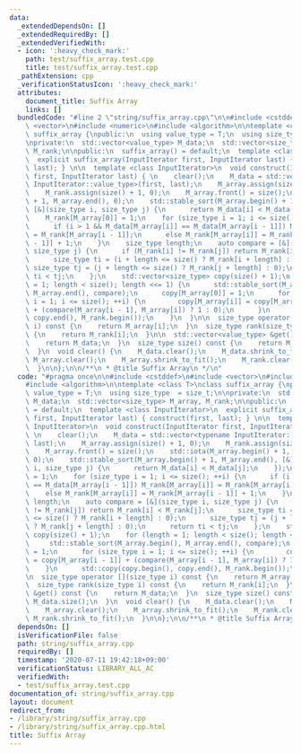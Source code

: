 ```yaml
---
data:
  _extendedDependsOn: []
  _extendedRequiredBy: []
  _extendedVerifiedWith:
  - icon: ':heavy_check_mark:'
    path: test/suffix_array.test.cpp
    title: test/suffix_array.test.cpp
  _pathExtension: cpp
  _verificationStatusIcon: ':heavy_check_mark:'
  attributes:
    document_title: Suffix Array
    links: []
  bundledCode: "#line 2 \"string/suffix_array.cpp\"\n\n#include <cstddef>\n#include\
    \ <vector>\n#include <numeric>\n#include <algorithm>\n\ntemplate <class T>\nclass\
    \ suffix_array {\npublic:\n  using value_type = T;\n  using size_type  = size_t;\n\
    \nprivate:\n  std::vector<value_type> M_data;\n  std::vector<size_type> M_array,\
    \ M_rank;\n\npublic:\n  suffix_array() = default;\n  template <class InputIterator>\n\
    \  explicit suffix_array(InputIterator first, InputIterator last) { construct(first,\
    \ last); } \n\n  template <class InputIterator>\n  void construct(InputIterator\
    \ first, InputIterator last) { \n    clear();\n    M_data = std::vector<typename\
    \ InputIterator::value_type>(first, last);\n    M_array.assign(size() + 1, 0);\n\
    \    M_rank.assign(size() + 1, 0);\n    M_array.front() = size();\n    std::iota(M_array.begin()\
    \ + 1, M_array.end(), 0);\n    std::stable_sort(M_array.begin() + 1, M_array.end(),\
    \ [&](size_type i, size_type j) {\n      return M_data[i] < M_data[j];\n    });\n\
    \    M_rank[M_array[0]] = 1;\n    for (size_type i = 1; i <= size(); ++i) {\n\
    \      if (i > 1 && M_data[M_array[i]] == M_data[M_array[i - 1]]) M_rank[M_array[i]]\
    \ = M_rank[M_array[i - 1]];\n      else M_rank[M_array[i]] = M_rank[M_array[i\
    \ - 1]] + 1;\n    }\n    size_type length;\n    auto compare = [&](size_type i,\
    \ size_type j) {\n      if (M_rank[i] != M_rank[j]) return M_rank[i] < M_rank[j];\n\
    \      size_type ti = (i + length <= size() ? M_rank[i + length] : 0);\n     \
    \ size_type tj = (j + length <= size() ? M_rank[j + length] : 0);\n      return\
    \ ti < tj;\n    };\n    std::vector<size_type> copy(size() + 1);\n    for (length\
    \ = 1; length < size(); length <<= 1) {\n      std::stable_sort(M_array.begin(),\
    \ M_array.end(), compare);\n      copy[M_array[0]] = 1;\n      for (size_type\
    \ i = 1; i <= size(); ++i) {\n        copy[M_array[i]] = copy[M_array[i - 1]]\
    \ + (compare(M_array[i - 1], M_array[i]) ? 1 : 0);\n      }\n      std::copy(copy.begin(),\
    \ copy.end(), M_rank.begin());\n    }\n  }\n\n  size_type operator [](size_type\
    \ i) const {\n    return M_array[i];\n  }\n  size_type rank(size_type i) const\
    \ {\n    return M_rank[i];\n  }\n\n  std::vector<value_type> &get() const {\n\
    \    return M_data;\n  }\n  size_type size() const {\n    return M_data.size();\n\
    \  }\n  void clear() {\n    M_data.clear();\n    M_data.shrink_to_fit();\n   \
    \ M_array.clear();\n    M_array.shrink_to_fit();\n    M_rank.clear();\n    M_rank.shrink_to_fit();\n\
    \  }\n\n};\n\n/**\n * @title Suffix Array\n */\n"
  code: "#pragma once\n\n#include <cstddef>\n#include <vector>\n#include <numeric>\n\
    #include <algorithm>\n\ntemplate <class T>\nclass suffix_array {\npublic:\n  using\
    \ value_type = T;\n  using size_type  = size_t;\n\nprivate:\n  std::vector<value_type>\
    \ M_data;\n  std::vector<size_type> M_array, M_rank;\n\npublic:\n  suffix_array()\
    \ = default;\n  template <class InputIterator>\n  explicit suffix_array(InputIterator\
    \ first, InputIterator last) { construct(first, last); } \n\n  template <class\
    \ InputIterator>\n  void construct(InputIterator first, InputIterator last) {\
    \ \n    clear();\n    M_data = std::vector<typename InputIterator::value_type>(first,\
    \ last);\n    M_array.assign(size() + 1, 0);\n    M_rank.assign(size() + 1, 0);\n\
    \    M_array.front() = size();\n    std::iota(M_array.begin() + 1, M_array.end(),\
    \ 0);\n    std::stable_sort(M_array.begin() + 1, M_array.end(), [&](size_type\
    \ i, size_type j) {\n      return M_data[i] < M_data[j];\n    });\n    M_rank[M_array[0]]\
    \ = 1;\n    for (size_type i = 1; i <= size(); ++i) {\n      if (i > 1 && M_data[M_array[i]]\
    \ == M_data[M_array[i - 1]]) M_rank[M_array[i]] = M_rank[M_array[i - 1]];\n  \
    \    else M_rank[M_array[i]] = M_rank[M_array[i - 1]] + 1;\n    }\n    size_type\
    \ length;\n    auto compare = [&](size_type i, size_type j) {\n      if (M_rank[i]\
    \ != M_rank[j]) return M_rank[i] < M_rank[j];\n      size_type ti = (i + length\
    \ <= size() ? M_rank[i + length] : 0);\n      size_type tj = (j + length <= size()\
    \ ? M_rank[j + length] : 0);\n      return ti < tj;\n    };\n    std::vector<size_type>\
    \ copy(size() + 1);\n    for (length = 1; length < size(); length <<= 1) {\n \
    \     std::stable_sort(M_array.begin(), M_array.end(), compare);\n      copy[M_array[0]]\
    \ = 1;\n      for (size_type i = 1; i <= size(); ++i) {\n        copy[M_array[i]]\
    \ = copy[M_array[i - 1]] + (compare(M_array[i - 1], M_array[i]) ? 1 : 0);\n  \
    \    }\n      std::copy(copy.begin(), copy.end(), M_rank.begin());\n    }\n  }\n\
    \n  size_type operator [](size_type i) const {\n    return M_array[i];\n  }\n\
    \  size_type rank(size_type i) const {\n    return M_rank[i];\n  }\n\n  std::vector<value_type>\
    \ &get() const {\n    return M_data;\n  }\n  size_type size() const {\n    return\
    \ M_data.size();\n  }\n  void clear() {\n    M_data.clear();\n    M_data.shrink_to_fit();\n\
    \    M_array.clear();\n    M_array.shrink_to_fit();\n    M_rank.clear();\n   \
    \ M_rank.shrink_to_fit();\n  }\n\n};\n\n/**\n * @title Suffix Array\n */"
  dependsOn: []
  isVerificationFile: false
  path: string/suffix_array.cpp
  requiredBy: []
  timestamp: '2020-07-11 19:42:18+09:00'
  verificationStatus: LIBRARY_ALL_AC
  verifiedWith:
  - test/suffix_array.test.cpp
documentation_of: string/suffix_array.cpp
layout: document
redirect_from:
- /library/string/suffix_array.cpp
- /library/string/suffix_array.cpp.html
title: Suffix Array
---
```

